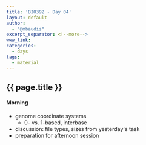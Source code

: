 ```yaml
---
title: 'BIO392 - Day 04'
layout: default
author:
  - "@mbaudis"
excerpt_separator: <!--more-->
www_link: 
categories:
  - days
tags:
  - material
---
```


## {{ page.title }}

#### Morning

* genome coordinate systems
    - 0- vs. 1-based, interbase
* discussion: file types, sizes from yesterday's task
* preparation for afternoon session

<!--more-->

